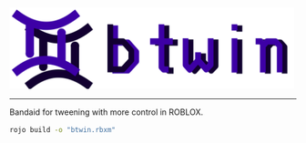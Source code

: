 <div align="left" width="500">
    <img alt="btwin" src="images/btwin-title.png" width="500" /><br/>
</div>

-------------------------------------------
Bandaid for tweening with more control in ROBLOX.

```bash
rojo build -o "btwin.rbxm"
```
